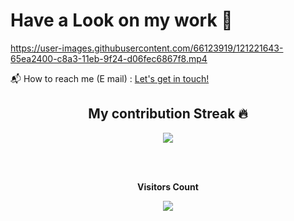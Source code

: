 <!-- ![](https://komarev.com/ghpvc/?username=tanishpvt) -->
# Have a Look on my work  🤩 

https://user-images.githubusercontent.com/66123919/121221643-65ea2400-c8a3-11eb-9f24-d06fec6867f8.mp4



 📬 How to reach me (E mail) : <a href="mailto:tanishmohanty403@gmail.com">Let's get in touch!</a>
 
<!-- Contribution Streak  -->
<h2 align="center">My contribution Streak 🔥</h2>
<p align="center">
  <a href="https://github.com/avinashbest/github-readme-streak-stats">
    <img src="https://github-readme-streak-stats.herokuapp.com/?user=tanishpvt&theme=dark&hide_border=true&background=0D1117&stroke=0000"/>
  </a>
 </p>  </br>

<br>
 
 
 <p align="center"><b>Visitors Count</b></p>  
<p align="center"><img align="center" src="https://profile-counter.glitch.me/{tanishpvt}/count.svg" /></p> 
</br>
 
<!-- 
### Connect with me:

<a href="https://twitter.com/tanishppvvtt?s=09" ><img align="left" alt="tanish | Twitter" width="22px" src="https://cdn.jsdelivr.net/npm/simple-icons@v3/icons/twitter.svg" />
  </a> 
<a href="https://www.linkedin.com/in/tanish-mohanty-90763b1b2/"><img align="left" alt="tanish | LinkedIn" width="22px" src="https://cdn.jsdelivr.net/npm/simple-icons@v3/icons/linkedin.svg" /></a>
<a href="https://www.instagram.com/tanish.ppvvtt/?igshid=oxjbqef877me"><img align="left" alt="tanish | Instagram" width="22px" src="https://cdn.jsdelivr.net/npm/simple-icons@v3/icons/instagram.svg" /></a>
<a href="https://www.facebook.com/profile.php?id=100005228029011"><img align="left" alt="tanish | Facebook" width="22px" src="https://cdns.iconmonstr.com/wp-content/assets/preview/2017/240/iconmonstr-facebook-6.png" /></a>
<br />
<br /> -->

<!-- I strongly belive we the professionals of tech industry need to learn and innovate.<br/> There is constant change in the technologies in the tech market where we need to update ourselves with.<br/>  The only thing that is constant is change. Talking about me, I would call myself an intersection of developer and designer.<br/>  I like front-end and back-end development.<br/>  I love trying out new technologies and update with modern tools helping our lives more easier. -->
<!-- 
Happy coding 💻  !!

<img align="left" alt="codeSTACKr's Github Stats" src="https://github-readme-stats.vercel.app/api?username=tanishpvt&show_icons=true&hide_border=true" />
<img align="right" alt="Languages" src="https://github-readme-stats.vercel.app/api/top-langs/?username=tanishpvt" />
 -->


